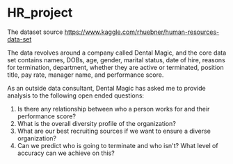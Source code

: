 # HR_project

The dataset source https://www.kaggle.com/rhuebner/human-resources-data-set

The data revolves around a company called Dental Magic, and the core data set contains names, DOBs, age, gender, marital status, date of hire, reasons for termination, department, whether they are active or terminated, position title, pay rate, manager name, and performance score.

As an outside data consultant, Dental Magic has asked me to provide analysis to the following open ended questions:
1. Is there any relationship between who a person works for and their performance score?
2. What is the overall diversity profile of the organization?
3. What are our best recruiting sources if we want to ensure a diverse organization?
4. Can we predict who is going to terminate and who isn't? What level of accuracy can we achieve on this?
